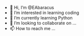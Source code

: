 - 👋 Hi, I’m @EAbaracus
- 👀 I’m interested in learning coding 
- 🌱 I’m currently learning Python
- 💞️ I’m looking to collaborate on ...
- 📫 How to reach me ...

<!---
EAbaracus/EAbaracus is a ✨ special ✨ repository because its `README.md` (this file) appears on your GitHub profile.
You can click the Preview link to take a look at your changes.
--->
